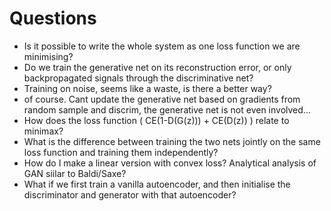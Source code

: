 


# Questions

* Is it possible to write the whole system as one loss function we are minimising?
* Do we train the generative net on its reconstruction error, or only backpropagated signals through the discriminative net?
* Training on noise, seems like a waste, is there a better way?
* of course. Cant update the generative net based on gradients from random sample and discrim, the generative net is not even involved...
* How does the loss function ( CE(1-D(G(z))) + CE(D(z)) ) relate to minimax?
* What is the difference between training the two nets jointly on the same loss function and training them independently?
* How do I make a linear version with convex loss? Analytical analysis of GAN siilar to Baldi/Saxe?
* What if we first train a vanilla autoencoder, and then initialise the discriminator and generator with that autoencoder?